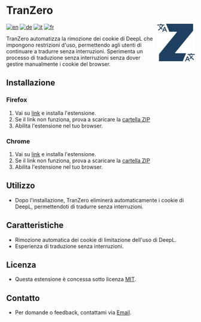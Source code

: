 # TranZero
<img src="./logo.svg" alt="logo" align="right" width="100" height="100">

[![en](https://img.shields.io/badge/lang-en-red.svg)](https://github.com/FabDonRixos/TranZero/blob/main/README.md)
[![de](https://img.shields.io/badge/lang-de-yellow.svg)](https://github.com/FabDonRixos/TranZero/blob/main/README.de.md)
[![it](https://img.shields.io/badge/lang-it-green.svg)](https://github.com/FabDonRixos/TranZero/blob/main/README.it.md)
[![fr](https://img.shields.io/badge/lang-fr-blue.svg)](https://github.com/FabDonRixos/TranZero/blob/main/README.fr.md)

TranZero automatizza la rimozione dei cookie di DeepL che impongono restrizioni d'uso, permettendo agli utenti di continuare a tradurre senza interruzioni. Sperimenta un processo di traduzione senza interruzioni senza dover gestire manualmente i cookie del browser.

## Installazione

### Firefox
1. Vai su [link](https://addons.mozilla.org/de/firefox/addon/tranzero/) e installa l'estensione.
2. Se il link non funziona, prova a scaricare la [cartella ZIP](https://github.com/FabDonRixos/TranZero/blob/master/TranZero_Firefox.zip "download")
3. Abilita l'estensione nel tuo browser.

### Chrome
1. Vai su [link](https://chromewebstore.google.com/detail/tranzero/jgcgomlgljmioplnpkcocioggddeicmo) e installa l'estensione.
2. Se il link non funziona, prova a scaricare la [cartella ZIP](https://github.com/FabDonRixos/TranZero/blob/master/TranZero_Chrome.zip "download")
3. Abilita l'estensione nel tuo browser.

## Utilizzo

- Dopo l'installazione, TranZero eliminerà automaticamente i cookie di DeepL, permettendoti di tradurre senza interruzioni.

## Caratteristiche

- Rimozione automatica dei cookie di limitazione dell'uso di DeepL.
- Esperienza di traduzione senza interruzioni.

## Licenza

- Questa estensione è concessa sotto licenza [MIT](https://github.com/FabDonRixos/TranZero/blob/master/LICENSE).

## Contatto

- Per domande o feedback, contattami via [Email](mailto:question@fabian.li).
